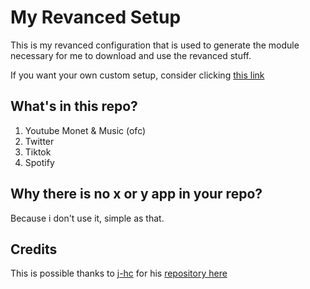 
# My Revanced Setup
This is my revanced configuration that is used to generate the module necessary for me to download and use the revanced stuff.

If you want your own custom setup, consider clicking [this link](https://github.com/j-hc/revanced-magisk-module?tab=readme-ov-file#to-includeexclude-patches-or-patch-other-apps)

## What's in this repo?
1. Youtube Monet & Music (ofc)
2. Twitter
3. Tiktok
4. Spotify

## Why there is no x or y app in your repo?
Because i don't use it, simple as that.

## Credits
This is possible thanks to [j-hc](https://github.com/j-hc) for his [repository here](https://github.com/j-hc/revanced-magisk-module)
